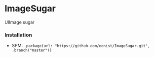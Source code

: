 # ImageSugar
UIImage sugar

### Installation
- SPM: `.package(url: "https://github.com/eonist/ImageSugar.git", .branch("master"))`
